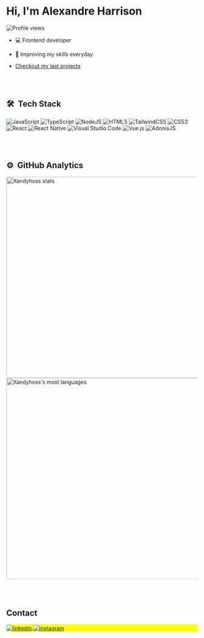 <h1 align="left">Hi, I'm Alexandre Harrison</h1>
<p align="left"> <img src="https://komarev.com/ghpvc/?username=Xandyhoss&color=yellow" alt="Profile views" /> </p>

- :computer: Frontend developer

- :construction_worker: Improving my skills everyday

<!-- - :blue_book: Currently looking for a job -->

- [Checkout my last projects](https://github.com/Xandyhoss?tab=repositories)



<br><br>

## 🛠 &nbsp;Tech Stack

![JavaScript](https://img.shields.io/badge/javascript-%23323330.svg?style=for-the-badge&logo=javascript&logoColor=%23F7DF1E)
![TypeScript](https://img.shields.io/badge/typescript-%23007ACC.svg?style=for-the-badge&logo=typescript&logoColor=white)
![NodeJS](https://img.shields.io/badge/node.js-6DA55F?style=for-the-badge&logo=node.js&logoColor=white)
![HTML5](https://img.shields.io/badge/html5-%23E34F26.svg?style=for-the-badge&logo=html5&logoColor=white)
![TailwindCSS](https://img.shields.io/badge/tailwindcss-%2338B2AC.svg?style=for-the-badge&logo=tailwind-css&logoColor=white)
![CSS3](https://img.shields.io/badge/css3-%231572B6.svg?style=for-the-badge&logo=css3&logoColor=white)
![React](https://img.shields.io/badge/react-%2320232a.svg?style=for-the-badge&logo=react&logoColor=%2361DAFB)
![React Native](https://img.shields.io/badge/react_native-%2320232a.svg?style=for-the-badge&logo=react&logoColor=%2361DAFB)
![Visual Studio Code](https://img.shields.io/badge/Visual%20Studio%20Code-0078d7.svg?style=for-the-badge&logo=visual-studio-code&logoColor=white)
![Vue.js](https://img.shields.io/badge/vuejs-%2335495e.svg?style=for-the-badge&logo=vuedotjs&logoColor=%234FC08D)
![AdonisJS](https://img.shields.io/badge/adonisjs-%23220052.svg?style=for-the-badge&logo=adonisjs&logoColor=white)

<br><br>

## ⚙️ &nbsp;GitHub Analytics

<p align="left">
<img width="530em" src="https://github-readme-stats.vercel.app/api?username=Xandyhoss&show_icons=true&theme=vision-friendly-dark" alt="Xandyhoss stats"/>
<img width="530em" src="https://github-readme-stats.vercel.app/api/top-langs/?username=Xandyhoss&layout=compact&theme=vision-friendly-dark" alt="Xandyhoss's most languages"/>
</p>

<br><br>

## Contact

<p align="left" style="background:yellow">
<a href="https://linkedin.com/in/alexandre-harrison" target="_blank">
  <img align="center" src="https://img.shields.io/badge/-Alexandre-05122A?style=flat&logo=linkedin" alt="linkedin"/>
</a>
<a href="https://instagram.com/xande.jpg" target="_blank">
 <img align="center" src="https://img.shields.io/badge/-xande.jpg-05122A?style=flat&logo=instagram" alt="instagram"/>
</a>
</p>

<!--
**Xandyhoss/Xandyhoss** is a ✨ _special_ ✨ repository because its `README.md` (this file) appears on your GitHub profile.

Here are some ideas to get you started:

- 🔭 I’m currently working on ...
- 🌱 I’m currently learning ...
- 👯 I’m looking to collaborate on ...
- 🤔 I’m looking for help with ...
- 💬 Ask me about ...
- 📫 How to reach me: ...
- 😄 Pronouns: ...
- ⚡ Fun fact: ...
-->
